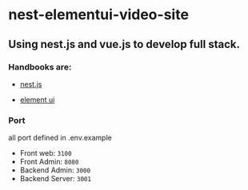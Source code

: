 # nest-elementui-video-site
## Using nest.js and vue.js to develop full stack.

### Handbooks are:

- [nest.js](https://docs.nestjs.com/)

- [element ui](https://element.eleme.cn/#/zh-CN/component/installation)

### Port
all port defined in .env.example
- Front web: `3100`
- Front Admin: `8080`
- Backend Admin: `3000`
- Backend Server: `3001`
